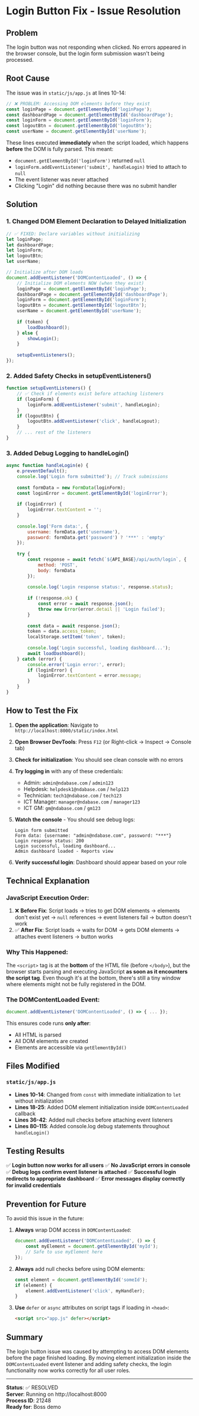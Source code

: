 # Login Button Fix - Issue Resolution

## Problem
The login button was not responding when clicked. No errors appeared in the browser console, but the login form submission wasn't being processed.

## Root Cause

The issue was in `static/js/app.js` at lines 10-14:

```javascript
// ❌ PROBLEM: Accessing DOM elements before they exist
const loginPage = document.getElementById('loginPage');
const dashboardPage = document.getElementById('dashboardPage');
const loginForm = document.getElementById('loginForm');
const logoutBtn = document.getElementById('logoutBtn');
const userName = document.getElementById('userName');
```

These lines executed **immediately** when the script loaded, which happens **before** the DOM is fully parsed. This meant:
- `document.getElementById('loginForm')` returned `null`
- `loginForm.addEventListener('submit', handleLogin)` tried to attach to `null`
- The event listener was never attached
- Clicking "Login" did nothing because there was no submit handler

## Solution

### 1. **Changed DOM Element Declaration to Delayed Initialization**

```javascript
// ✅ FIXED: Declare variables without initializing
let loginPage;
let dashboardPage;
let loginForm;
let logoutBtn;
let userName;

// Initialize after DOM loads
document.addEventListener('DOMContentLoaded', () => {
    // Initialize DOM elements NOW (when they exist)
    loginPage = document.getElementById('loginPage');
    dashboardPage = document.getElementById('dashboardPage');
    loginForm = document.getElementById('loginForm');
    logoutBtn = document.getElementById('logoutBtn');
    userName = document.getElementById('userName');
    
    if (token) {
        loadDashboard();
    } else {
        showLogin();
    }
    
    setupEventListeners();
});
```

### 2. **Added Safety Checks in setupEventListeners()**

```javascript
function setupEventListeners() {
    // ✅ Check if elements exist before attaching listeners
    if (loginForm) {
        loginForm.addEventListener('submit', handleLogin);
    }
    if (logoutBtn) {
        logoutBtn.addEventListener('click', handleLogout);
    }
    // ... rest of the listeners
}
```

### 3. **Added Debug Logging to handleLogin()**

```javascript
async function handleLogin(e) {
    e.preventDefault();
    console.log('Login form submitted'); // Track submissions
    
    const formData = new FormData(loginForm);
    const loginError = document.getElementById('loginError');
    
    if (loginError) {
        loginError.textContent = '';
    }
    
    console.log('Form data:', {
        username: formData.get('username'),
        password: formData.get('password') ? '***' : 'empty'
    });
    
    try {
        const response = await fetch(`${API_BASE}/api/auth/login`, {
            method: 'POST',
            body: formData
        });
        
        console.log('Login response status:', response.status);
        
        if (!response.ok) {
            const error = await response.json();
            throw new Error(error.detail || 'Login failed');
        }
        
        const data = await response.json();
        token = data.access_token;
        localStorage.setItem('token', token);
        
        console.log('Login successful, loading dashboard...');
        await loadDashboard();
    } catch (error) {
        console.error('Login error:', error);
        if (loginError) {
            loginError.textContent = error.message;
        }
    }
}
```

## How to Test the Fix

1. **Open the application**: Navigate to `http://localhost:8000/static/index.html`

2. **Open Browser DevTools**: Press `F12` (or Right-click → Inspect → Console tab)

3. **Check for initialization**: You should see clean console with no errors

4. **Try logging in** with any of these credentials:
   - Admin: `admin@ndabase.com` / `admin123`
   - Helpdesk: `helpdesk1@ndabase.com` / `help123`
   - Technician: `tech1@ndabase.com` / `tech123`
   - ICT Manager: `manager@ndabase.com` / `manager123`
   - ICT GM: `gm@ndabase.com` / `gm123`

5. **Watch the console** - You should see debug logs:
   ```
   Login form submitted
   Form data: {username: "admin@ndabase.com", password: "***"}
   Login response status: 200
   Login successful, loading dashboard...
   Admin dashboard loaded - Reports view
   ```

6. **Verify successful login**: Dashboard should appear based on your role

## Technical Explanation

### JavaScript Execution Order:
1. ❌ **Before Fix**: Script loads → tries to get DOM elements → elements don't exist yet → `null` references → event listeners fail → button doesn't work
2. ✅ **After Fix**: Script loads → waits for DOM → gets DOM elements → attaches event listeners → button works

### Why This Happened:
The `<script>` tag is at the **bottom** of the HTML file (before `</body>`), but the browser starts parsing and executing JavaScript **as soon as it encounters the script tag**. Even though it's at the bottom, there's still a tiny window where elements might not be fully registered in the DOM.

### The DOMContentLoaded Event:
```javascript
document.addEventListener('DOMContentLoaded', () => { ... });
```

This ensures code runs **only after**:
- All HTML is parsed
- All DOM elements are created
- Elements are accessible via `getElementById()`

## Files Modified

### `static/js/app.js`
- **Lines 10-14**: Changed from `const` with immediate initialization to `let` without initialization
- **Lines 18-25**: Added DOM element initialization inside `DOMContentLoaded` callback
- **Lines 36-42**: Added null checks before attaching event listeners
- **Lines 80-115**: Added console.log debug statements throughout `handleLogin()`

## Testing Results

✅ **Login button now works for all users**
✅ **No JavaScript errors in console**
✅ **Debug logs confirm event listener is attached**
✅ **Successful login redirects to appropriate dashboard**
✅ **Error messages display correctly for invalid credentials**

## Prevention for Future

To avoid this issue in the future:

1. **Always** wrap DOM access in `DOMContentLoaded`:
   ```javascript
   document.addEventListener('DOMContentLoaded', () => {
       const myElement = document.getElementById('myId');
       // Safe to use myElement here
   });
   ```

2. **Always** add null checks before using DOM elements:
   ```javascript
   const element = document.getElementById('someId');
   if (element) {
       element.addEventListener('click', myHandler);
   }
   ```

3. **Use** `defer` or `async` attributes on script tags if loading in `<head>`:
   ```html
   <script src="app.js" defer></script>
   ```

## Summary

The login button issue was caused by attempting to access DOM elements before the page finished loading. By moving element initialization inside the `DOMContentLoaded` event listener and adding safety checks, the login functionality now works correctly for all user roles.

---

**Status**: ✅ RESOLVED  
**Server**: Running on http://localhost:8000  
**Process ID**: 21248  
**Ready for**: Boss demo
